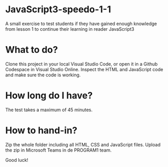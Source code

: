 # JavaScript3-speedo-1-1
A small exercise to test students if they have gained enough knowledge from lesson 1 to continue their learning in reader JavaScript3

# What to do?
Clone this project in your local Visual Studio Code, or open it in a Github Codespace in Visual Studio Online.
Inspect the HTML and JavaScript code and make sure the code is working.

# How long do I have?
The test takes a maximum of 45 minutes.

# How to hand-in?
Zip the whole folder including all HTML, CSS and JavaScript files.
Upload the zip in Microsoft Teams in de PROGRAM1 team.

Good luck!
